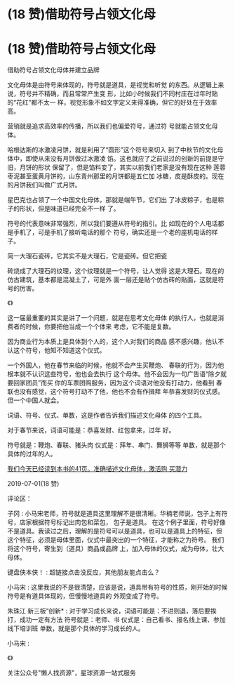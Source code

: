 # (18 赞)借助符号占领文化母

# (18 赞)借助符号占领文化母

借助符号占领文化母体并建立品牌

文化母体是由符号来体现的，符号就是道具，是视觉和听觉 的东西。从逻辑上来说，符号并不精确，而且常常产生变 形，比如小时候我们不同村庄在过年时贴的“花红”都不太一 样，视觉形象不如文字定义来得准确，但它的好处在于效率 高。

营销就是追求高效率的传播，所以我们也偏爱符号，通过符 号就能占领文化母体。

哈根达斯的冰激凌月饼，就是利用了“圆形”这个符号来切入 到了中秋节的文化母体中，即使从来没有月饼做过冰激凌 馅。这也就应了之前说过的创新的前提是守旧，月饼的形状 保留了，但是馅料变了，其实以前我们老家是没有现在这种 莲蓉枣泥甚至蛋黄月饼的，山东青州那里的月饼都是五仁加 冰糖，皮是酥皮的。现在的月饼我们叫做广式月饼。

星巴克也占领了一个中国文化母体，那就是端午节，它们出 了冰皮粽子，也是粽子的形状，但是味道已经完全不一样 了。

符号的代表意味非常强烈，所以我们要遵从符号的指引。比 如现在的个人电话都是手机了，可是手机了接听电话的那个 符号，确实还是一个老的座机电话的样子。

简一大理石瓷砖，它其实不是大理石，它是瓷砖。但它把瓷

砖烧成了大理石的纹理，这个纹理就是一个符号，让人觉得 这是大理石。现在的仿古建筑，基本都是混凝土了，可是外 面一层还是贴个仿古砖的贴面，这就是符号的厉害。

《》

这一届最重要的其实是讲了一个问题，就是在思考文化母体 的执行人，也就是消费者的时候，你要把他当成一个个体来 考虑，它不能是复数。

因为商业行为本质上是具体到个人的，这个人对我们的商品 感不感兴趣，他认不认这个符号，他知不知道这个仪式。

一个外国人，他在春节来临的时候，他就不会产生买鞭炮、 春联的行为，因为他根本就不认识这些符号，他也会去执行 这个母体。他不会因为一句广告语“除夕就要回家团员”而买 你的车票团购服务，因为这个词语对他没有打动力，他看到 春联也没有感觉，这个符号打动不了他，他也不会有作揖拜 年恭喜发财的仪式感。但一个中国人就会。

词语、符号、仪式、单数，这是作者告诉我们描述文化母体 的四个工具。

对于春节来说，词语可能是：恭喜发财、红包拿来，过年 好。

符号就是：鞭炮、春联、猪头肉 仪式是：拜年、串门、舞狮等等 单数，就是那个具体的过年的人。

[我们今天已经读到本书的](https://wx.zsxq.com/mweb/views/weread/search.html?keyword=%E5%87%86%E7%A1%AE%E6%8F%8F%E8%BF%B0%E6%96%87%E5%8C%96%E6%AF%8D%E4%BD%93%EF%BC%8C%E6%BF%80%E6%B4%BB%E8%B4%AD%E4%B9%B0%E6%BD%9C%E5%8A%9B)[41](https://wx.zsxq.com/mweb/views/weread/search.html?keyword=%E5%87%86%E7%A1%AE%E6%8F%8F%E8%BF%B0%E6%96%87%E5%8C%96%E6%AF%8D%E4%BD%93%EF%BC%8C%E6%BF%80%E6%B4%BB%E8%B4%AD%E4%B9%B0%E6%BD%9C%E5%8A%9B)[页。](https://wx.zsxq.com/mweb/views/weread/search.html?keyword=%E5%87%86%E7%A1%AE%E6%8F%8F%E8%BF%B0%E6%96%87%E5%8C%96%E6%AF%8D%E4%BD%93%EF%BC%8C%E6%BF%80%E6%B4%BB%E8%B4%AD%E4%B9%B0%E6%BD%9C%E5%8A%9B)[准确描述文化母体，激活购 买潜力](https://wx.zsxq.com/mweb/views/weread/search.html?keyword=%E5%87%86%E7%A1%AE%E6%8F%8F%E8%BF%B0%E6%96%87%E5%8C%96%E6%AF%8D%E4%BD%93%EF%BC%8C%E6%BF%80%E6%B4%BB%E8%B4%AD%E4%B9%B0%E6%BD%9C%E5%8A%9B)

2019-07-01(18 赞)

评论区：

子冈 : 小马宋老师，符号就是道具这里理解不是很清晰。华楠老师说，包子上有符号，店家根据符号标记出肉包和菜包， 包子是道具。 在这个例子里面，符号好像不是道具。我读过之后，理解的是符号可以是道具，也可以是道具上的特征，但 这个特征，必须是母体里面，仪式中最突出的一个特征，才能称之为符号。 我们将这个符号，寄生到（道具）商品或品牌 上，加入母体的仪式，成为母体，壮大母体。

键盘侠本侠！ : 超链接点击没反应，其他朋友能点击么？

小马宋 : 这里我说的不是很清楚，应该是说，道具带有符号的性质，刚开始的时候符号是有道具体现的，但慢慢地道具的 外观变成了符号。

朱珠江 新三板“创新* : 对于学习成长来说，词语可能是：不进则退，落后要挨打，成功一定有方法 符号就是：老师、书 仪式是：自己看书、报名线上课、参加线下培训班 单数，就是那个具体的学习成长的人。

小马宋 :

《》

关注公众号"懒人找资源"，星球资源一站式服务